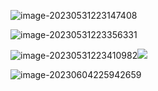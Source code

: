 ![image-20230531223147408](http://devyk.top/2022/202305312231920.png)

![image-20230531223356331](http://devyk.top/2022/202305312233065.png)

![image-20230531223410982](http://devyk.top/2022/202305312234628.png)![](http://devyk.top/2022/202305312234628.png)

![image-20230604225942659](http://devyk.top/2022/202306042259766.png)